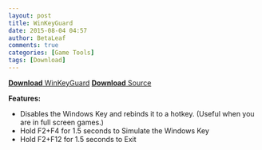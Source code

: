 ```yaml
---
layout: post
title: WinKeyGuard
date: 2015-08-04 04:57
author: BetaLeaf
comments: true
categories: [Game Tools]
tags: [Download]
---
```

<div class="body">
<div><a href="http://betaleaf.net/dl/WinKeyGuard.exe"><strong>Download</strong> WinKeyGuard</a>
<a href="http://betaleaf.net/dl/WinKeyGuard.au3?dl=1"><strong>Download</strong> Source</a></div>
<div>

<strong>Features:</strong>
<ul>
	<li>Disables the Windows Key and rebinds it to a hotkey. (Useful when you are in full screen games.)</li>
	<li>Hold F2+F4 for 1.5 seconds to Simulate the Windows Key</li>
	<li>Hold F2+F12 for 1.5 seconds to Exit</li>
</ul>
</div>
</div>

